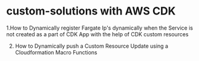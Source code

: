 # custom-solutions with AWS CDK

 1.How to Dynamically register Fargate Ip's dynamically when the Service is not created as a part of CDK App with the help of CDK custom resources

 2. How to Dynamically push a Custom Resource Update using a Cloudformation Macro Functions

 
